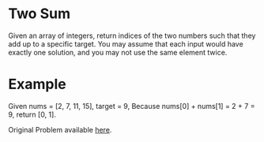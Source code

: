 # Two Sum
Given an array of integers, return indices of the two numbers such that they add up to a specific target.
You may assume that each input would have exactly one solution, and you may not use the same element twice.
# Example
Given nums = [2, 7, 11, 15], target = 9,
Because nums[0] + nums[1] = 2 + 7 = 9,
return [0, 1].
  
Original Problem available [here](https://leetcode.com/problems/two-sum/).
